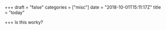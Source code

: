 +++
draft = "false"
categories = ["misc"]
date = "2018-10-01T15:11:17Z"
title = "today"

+++
Is this worky?
